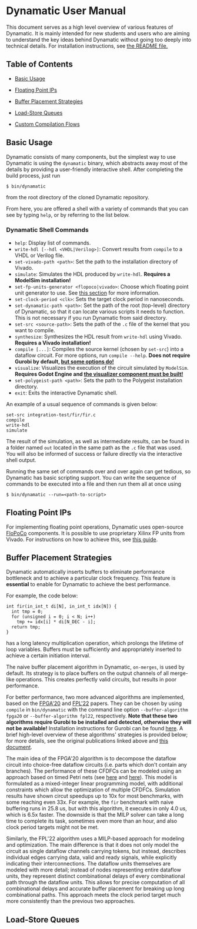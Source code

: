 # Dynamatic User Manual

This document serves as a high level overview of various features of Dynamatic. It is mainly intended for new students and users who are aiming to understand the key ideas behind Dynamatic without going too deeply into technical details. For installation instructions, see [the README file.](../README.md)

## Table of Contents

- [Basic Usage](#basic-usage)

- [Floating Point IPs](#floating-point-ips)

- [Buffer Placement Strategies](#buffer-placement-strategies)

- [Load-Store Queues](#load-store-queues)

- [Custom Compilation Flows]()

## Basic Usage

Dynamatic consists of many components, but the simplest way to use Dynamatic is using the `dynamatic` binary, which abstracts away most of the details by providing a user-friendly interactive shell. After completing the build process, just run
```
$ bin/dynamatic
```
from the root directory of the cloned Dynamatic repository.

From here, you are offered a shell with a variety of commands that you can see by typing `help`, or by referring to the list below.

### Dynamatic Shell Commands
- `help`: Display list of commands.
- `write-hdl [--hdl <VHDL|Verilog>]`: Convert results from `compile` to a VHDL or Verilog file.
- `set-vivado-path <path>`: Set the path to the installation directory of Vivado.
- `simulate`: Simulates the HDL produced by `write-hdl`. **Requires a ModelSim installation!**
- `set-fp-units-generator <flopoco|vivado>`: Choose which floating point unit generator to use. See [this section](#floating-point-ips) for more information.
- `set-clock-period <clk>`: Sets the target clock period in nanoseconds.
- `set-dynamatic-path <path>`: Set the path of the root (top-level) directory of Dynamatic, so that it can locate various scripts it needs to function. This is not necessary if you run Dynamatic from said directory.
- `set-src <source-path>`: Sets the path of the `.c` file of the kernel that you want to compile. 
- `synthesize`: Synthesizes the HDL result from `write-hdl` using Vivado. **Requires a Vivado installation!**
- `compile [...]`: Compiles the source kernel (chosen by `set-src`) into a dataflow circuit. For more options, run `compile --help`. **Does not require Gurobi by default, [but some options do!](#buffer-placement-strategies)**
- `visualize`: Visualizes the execution of the circuit simulated by `ModelSim`. **Requires Godot Engine and [the visualizer component must be built!](https://github.com/EPFL-LAP/dynamatic/blob/main/docs/AdvancedBuild.md#interactive-dataflow-circuit-visualizer)**
- `set-polygeist-path <path>`: Sets the path to the Polygeist installation directory.
- `exit`: Exits the interactive Dynamatic shell.

An example of a usual sequence of commands is given below:
```
set-src integration-test/fir/fir.c
compile
write-hdl
simulate
```

The result of the simulation, as well as intermediate results, can be found in a folder named `out` located in the same path as the `.c` file that was used. You will also be informed of success or failure directly via the interactive shell output.

Running the same set of commands over and over again can get tedious, so Dynamatic has basic scripting support. You can write the sequence of commands to be executed into a file and then run them all at once using
```
$ bin/dynamatic --run=<path-to-script>
```

## Floating Point IPs

For implementing floating point operations, Dynamatic uses open-source [FloPoCo](https://flopoco.org/) components. It is possible to use proprietary Xilinx FP units from Vivado. For instructions on how to achieve this, see [this guide](Specs/FloatingPointUnits.md).

## Buffer Placement Strategies

Dynamatic automatically inserts buffers to eliminate performance bottleneck and
to achieve a particular clock frequency. This feature is **essential** to
enable for Dynamatic to achieve the best performance.

For example, the code below:

```
int fir(in_int_t di[N], in_int_t idx[N]) {
  int tmp = 0;
  for (unsigned i = 0; i < N; i++)
    tmp += idx[i] * di[N_DEC - i];
  return tmp;
}
```

has a long latency multiplication operation, which prolongs the lifetime of
loop variables. Buffers must be sufficiently and appropriately inserted to
achieve a certain initiation interval.

The naive buffer placement algorithm in Dynamatic, `on-merges`, is used by default. Its strategy is to place buffers on the output channels of all merge-like operations. This creates perfectly valid circuits, but results in poor performance.

For better performance, two more advanced algorithms are implemented, based on the [FPGA'20](https://doi.org/10.1145/3477053) and [FPL'22](https://doi.org/10.1109/FPL57034.2022.00063) papers. They can be chosen by using `compile` in `bin/dynamatic` with the command line option `--buffer-algorithm fpga20` or `--buffer-algorithm fpl22`, respectively. **Note that these two algorithms require Gurobi to be installed and detected, otherwise they will not be available!** Installation instructions for Gurobi can be found [here](https://github.com/EPFL-LAP/dynamatic/blob/main/docs/AdvancedBuild.md#Gurobi). A brief high-level overview of these algorithms' strategies is provided below; for more details, see the original publications linked above and [this document](https://github.com/EPFL-LAP/dynamatic/blob/main/docs/Specs/Buffering/Buffering.md).

The main idea of the FPGA'20 algorithm is to decompose the dataflow circuit into choice-free dataflow circuits (i.e. parts which don't contain any branches). The performance of these CFDFCs can be modeled using an approach based on timed Petri nets (see [here](https://www.computer.org/csdl/journal/ts/1980/05/01702760/13rRUxASuqJ) and [here](https://dspace.mit.edu/handle/1721.1/13739)). This model is formulated as a mixed-integer linear programming model, with additional constraints which allow the optimization of multiple CFDFCs. Simulation results have shown circut speedups up to 10x for most benchmarks, with some reaching even 33x. For example, the `fir` benchmark with naive buffering runs in 25.8 us, but with this algorithm, it executes in only 4.0 us, which is 6.5x faster. The downside is that the MILP solver can take a long time to complete its task, sometimes even more than an hour, and also clock period targets might not be met.

Similarly, the FPL'22 algorithm uses a MILP-based approach for modeling and optimization. The main difference is that it does not only model the circuit as single dataflow channels carrying tokens, but instead, describes individual edges carrying data, valid and ready signals, while explicitly indicating their interconnections. The dataflow units themselves are modeled with more detail; instead of nodes representing entire dataflow units, they represent distinct combinational delays of every combinational path through the dataflow units. This allows for precise computation of all combinational delays and accurate buffer placement for breaking up long combinational paths. This approach meets the clock period target much more consistently than the previous two approaches. 

## Load-Store Queues

